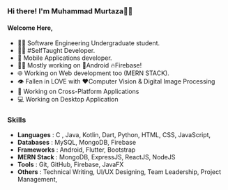  ### Hi there!  I'm  Muhammad Murtaza🙋‍♂️
  #### Welcome Here,
- 👨‍🎓 Software Engineering Undergraduate student.
- 👨‍💻 #SelfTaught Developer.
- 📱 Mobile Applications developer.
- 👨‍💻 Mostly working on 📱Android 🔥Firebase!
- 🌐 Working on Web development too (MERN STACK).
- 👁️ Fallen in LOVE with ❤️Computer Vision & Digital Image Processing
- 🤔 Working on Cross-Platform Applications
- 💻 Working on Desktop Application 
### Skills
- **Languages** : C , Java, Kotlin, Dart, Python, HTML, CSS, JavaScript,
- **Databases** : MySQL, MongoDB, Firebase
- **Frameworks** : Android, Flutter, Bootstrap
- **MERN Stack** : MongoDB, ExpressJS, ReactJS, NodeJS
- **Tools** : Git, GitHub, Firebase, JavaFX
- **Others** : Technical Writing, UI/UX Designing, Team Leadership, Project Management,

<!---
murtaza7799/murtaza7799 is a ✨ special ✨ repository because its `README.md` (this file) appears on your GitHub profile.
You can click the Preview link to take a look at your changes.
--->

